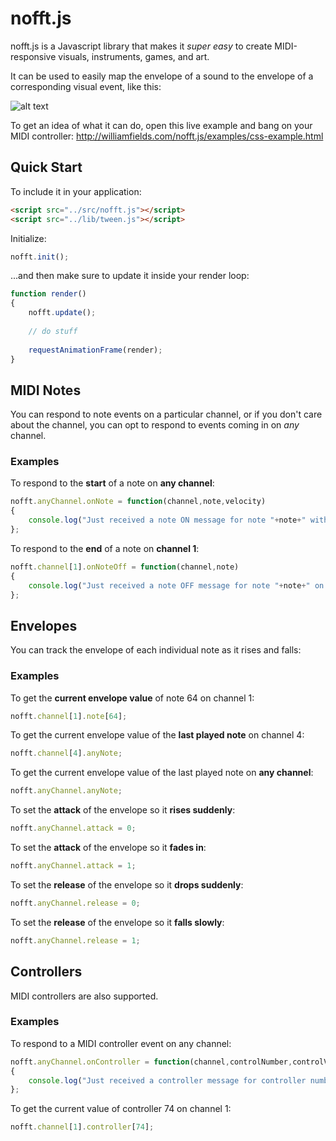 # nofft.js
nofft.js is a Javascript library that makes it *super easy* to create MIDI-responsive visuals, instruments, games, and art.

It can be used to easily map the envelope of a sound to the envelope of a corresponding visual event, like this:

![alt text](http://williamfields.com/nofft.js/nofft.gif "nofft demo")

To get an idea of what it can do, open this live example and bang on your MIDI controller: http://williamfields.com/nofft.js/examples/css-example.html

## Quick Start

To include it in your application:

```html
<script src="../src/nofft.js"></script>
<script src="../lib/tween.js"></script>
```

Initialize:

```javascript
nofft.init();
```

...and then make sure to update it inside your render loop:

```javascript
function render() 
{								
	nofft.update();
	
	// do stuff
	
	requestAnimationFrame(render);					
}										
```
		
## MIDI Notes

You can respond to note events on a particular channel, or if you don't care about the channel, you can opt to respond to events coming in on *any* channel. 


### Examples

To respond to the **start** of a note on **any channel**:

```javascript
nofft.anyChannel.onNote = function(channel,note,velocity) 
{ 
	console.log("Just received a note ON message for note "+note+" with velocity "+velocity+" on channel "+channel);
};
```

To respond to the **end** of a note on **channel 1**:

```javascript
nofft.channel[1].onNoteOff = function(channel,note) 
{
	console.log("Just received a note OFF message for note "+note+" on channel "+channel);
};
```

## Envelopes

You can track the envelope of each individual note as it rises and falls:

### Examples

To get the **current envelope value** of note 64 on channel 1:

```javascript
nofft.channel[1].note[64];
```

To get the current envelope value of the **last played note** on channel 4:

```javascript
nofft.channel[4].anyNote;
```

To get the current envelope value of the last played note on **any channel**:

```javascript
nofft.anyChannel.anyNote;
```

To set the **attack** of the envelope so it **rises suddenly**:

```javascript
nofft.anyChannel.attack = 0;
```

To set the **attack** of the envelope so it **fades in**:

```javascript
nofft.anyChannel.attack = 1;
```

To set the **release** of the envelope so it **drops suddenly**:

```javascript
nofft.anyChannel.release = 0;
```

To set the **release** of the envelope so it **falls slowly**:

```javascript
nofft.anyChannel.release = 1;
```

## Controllers

MIDI controllers are also supported.

### Examples

To respond to a MIDI controller event on any channel:

```javascript
nofft.anyChannel.onController = function(channel,controlNumber,controlValue) 
{
	console.log("Just received a controller message for controller number "+controlNumber+" with value "+controlValue+" on channel "+channel);
};
```

To get the current value of controller 74 on channel 1:

```javascript
nofft.channel[1].controller[74];
```




